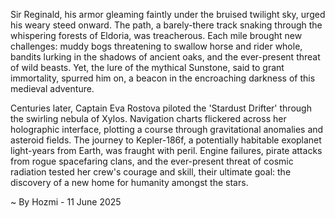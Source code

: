 
Sir Reginald, his armor gleaming faintly under the bruised twilight sky, urged his weary steed onward.  The path, a barely-there track snaking through the whispering forests of Eldoria, was treacherous.  Each mile brought new challenges: muddy bogs threatening to swallow horse and rider whole, bandits lurking in the shadows of ancient oaks, and the ever-present threat of wild beasts.  Yet, the lure of the mythical Sunstone, said to grant immortality, spurred him on, a beacon in the encroaching darkness of this medieval adventure.

Centuries later, Captain Eva Rostova piloted the 'Stardust Drifter' through the swirling nebula of Xylos.  Navigation charts flickered across her holographic interface, plotting a course through gravitational anomalies and asteroid fields.  The journey to Kepler-186f, a potentially habitable exoplanet light-years from Earth, was fraught with peril.  Engine failures, pirate attacks from rogue spacefaring clans, and the ever-present threat of cosmic radiation tested her crew's courage and skill, their ultimate goal: the discovery of a new home for humanity amongst the stars.

~ By Hozmi - 11 June 2025
